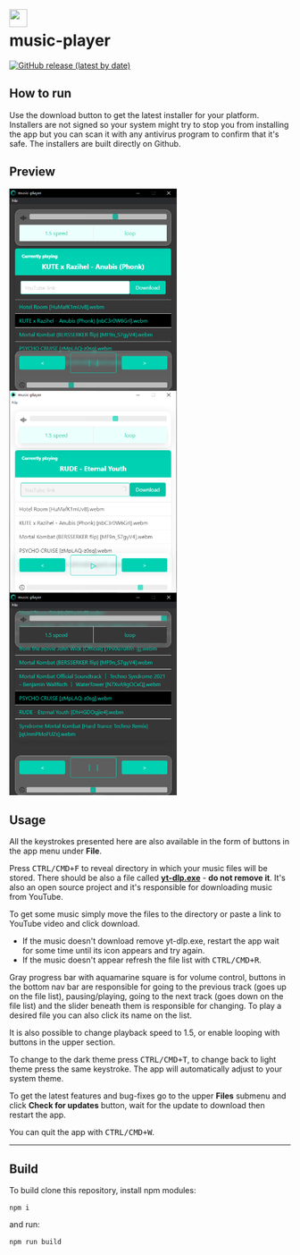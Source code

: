 <img align="left" height="32" width="32" src="./build/icon.ico">

# music-player

[![GitHub release (latest by date)](https://img.shields.io/github/v/release/LucasHazardous/music-player?color=00d1b2&label=download%20latest&style=for-the-badge)](https://github.com/LucasHazardous/music-player/releases/latest)

## How to run

Use the download button to get the latest installer for your platform. Installers are not signed so your system might try to stop you from installing the app but you can scan it with any antivirus program to confirm that it's safe. The installers are built directly on Github.

## Preview


<img align="left" width="300" src="./img/example1.png">
<img align="left" width="300" src="./img/example2.png">
<img width="300" src="./img/example3.png">

## Usage

All the keystrokes presented here are also available in the form of buttons in the app menu under **File**.

Press <kbd>CTRL/CMD+F</kbd> to reveal directory in which your music files will be stored. There should be also a file called [**yt-dlp.exe**](https://github.com/yt-dlp/yt-dlp) - **do not remove it**. It's also an open source project and it's responsible for downloading music from YouTube.

To get some music simply move the files to the directory or paste a link to YouTube video and click download.

-   If the music doesn't download remove yt-dlp.exe, restart the app wait for some time until its icon appears and try again.
-   If the music doesn't appear refresh the file list with <kbd>CTRL/CMD+R</kbd>.

Gray progress bar with aquamarine square is for volume control, buttons in the bottom nav bar are responsible for going to the previous track (goes up on the file list), pausing/playing, going to the next track (goes down on the file list) and the slider beneath them is responsible for changing. To play a desired file you can also click its name on the list.

It is also possible to change playback speed to 1.5, or enable looping with buttons in the upper section.

To change to the dark theme press <kbd>CTRL/CMD+T</kbd>, to change back to light theme press the same keystroke. The app will automatically adjust to your system theme.

To get the latest features and bug-fixes go to the upper **Files** submenu and click **Check for updates** button, wait for the update to download then restart the app.

You can quit the app with <kbd>CTRL/CMD+W</kbd>.

---

## Build

To build clone this repository, install npm modules:

```
npm i
```

and run:

```
npm run build
```
